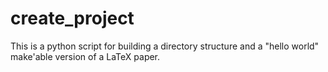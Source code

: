 create_project
==============

This is a python script for building a directory structure and a "hello world" make'able version of a LaTeX paper.  
